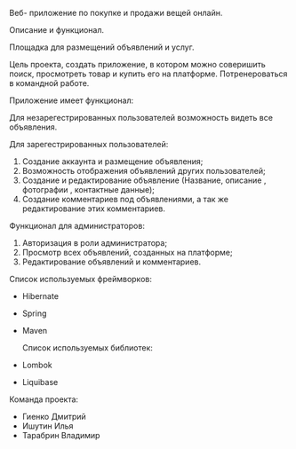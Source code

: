 Вeб- приложение по покупке и продажи вещей онлайн.

Описание и функционал.

Площадка для размещений объявлений и услуг.

Цель проекта, создать приложение, в котором можно соверишить поиск, просмотреть товар и купить его на платформе.
Потренероваться в командной работе.

Приложение имеет функционал:

Для незарегестрированных пользователей возможность видеть все объявления.

Для зарегестрированных пользователей:

1) Создание аккаунта и размещение объявления;
2) Возможность отображения объявлений других пользователей;
3) Создание и редактирование объявление (Название, описание , фотографии , контактные данные);
4) Создание комментариев под объявлениями, а так же редактирование этих комментариев.

Функционал для администраторов:

1) Авторизация в роли администратора;
2) Просмотр всех объявлений, созданных на платформе;
3) Редактирование объявлений и комментариев.

Список используемых фреймворков:
* Hibernate
* Spring
* Maven


  Список используемых библиотек:
* Lombok
* Liquibase

Команда проекта:
* Гиенко Дмитрий
* Ишутин Илья
* Тарабрин Владимир